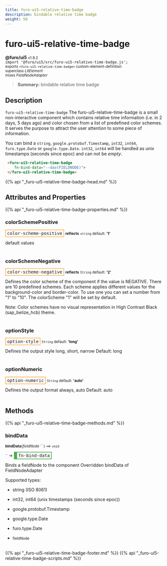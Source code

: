 ```yaml
---
title: furo-ui5-relative-time-badge
description: bindable relative time badge
weight: 50
---
```


# furo-ui5-relative-time-badge
**@furo/ui5** <small>v1.9.2</small>
<br>`import '@furo/ui5/src/furo-ui5-relative-time-badge.js';`<small>
<br>exports `<furo-ui5-relative-time-badge>` custom-element-definition
<br>superclass *LitElement*
<br> mixes *FieldNodeAdapter*</small>

> **Summary:** bindable relative time badge

## Description

`furo-ui5-relative-time-badge`
The furo-ui5-relative-time-badge is a small non-interactive component which contains relative time
information (i.e. in 2 days, 5 days ago) and color chosen from a list of predefined color schemes.
It serves the purpose to attract the user attention to some piece of information.

You can bind a `string`, `google.protobuf.Timestamp`, `int32`, `int64`, `furo.type.Date` or `google.type.Date`.
`int32`, `int64` will be handled as unix timestamps (seconds since epoc) and can not be *empty*.

```html
 <furo-ui5-relative-time-badge
    fn-bind-data="--dao(FIELDNODE)">
 </furo-ui5-relative-time-badge>
```

{{% api "_furo-ui5-relative-time-badge-head.md" %}}

## Attributes and Properties
{{% api "_furo-ui5-relative-time-badge-properties.md" %}}









### **colorSchemePositive**

<span  style="border-width:2px; border-style: solid;border-color:  rgb(255, 182, 91);font-family:monospace; padding:2px 4px;">color-scheme-positive</span> <small>**reflects**</small>
<small>`string` default: **&#39;1&#39;**</small>

default values
<br><br>

### **colorSchemeNegative**

<span  style="border-width:2px; border-style: solid;border-color:  rgb(255, 182, 91);font-family:monospace; padding:2px 4px;">color-scheme-negative</span> <small>**reflects**</small>
<small>`String` default: **&#39;2&#39;**</small>

Defines the color scheme of the component if the value is NEGATIVE. There are 10 predefined schemes.
Each scheme applies different values for the background-color and border-color. To use one you can set a
number from "1" to "10". The colorScheme "1" will be set by default.

Note: Color schemes have no visual representation in High Contrast Black (sap_belize_hcb) theme.
<br><br>

### **optionStyle**

<span  style="border-width:2px; border-style: solid;border-color:  rgb(255, 182, 91);font-family:monospace; padding:2px 4px;">option-style</span>
<small>`String` default: **&#39;long&#39;**</small>

Defines the output style
long, short, narrow
Default: long
<br><br>

### **optionNumeric**

<span  style="border-width:2px; border-style: solid;border-color:  rgb(255, 182, 91);font-family:monospace; padding:2px 4px;">option-numeric</span>
<small>`String` default: **&#39;auto&#39;**</small>

Defines the output format
always, auto
Default: auto
<br><br>

## Methods
{{% api "_furo-ui5-relative-time-badge-methods.md" %}}


### **bindData**
<small>**bindData**(*fieldNode* `` ) ⟹ `void`</small>

<small>`` </small> →
<span  style="border-width:2px 2px 2px 10px; border-style: solid;border-color:  rgb(76, 175, 80);font-family:monospace; padding:2px 4px;">fn-bind-data</span>

Binds a fieldNode to the component
Overridden bindData of FieldNodeAdapter

Supported types:
- string (ISO 8061)
- int32, int64 (unix timestamps (seconds since epoc))
- google.protobuf.Timestamp
- google.type.Date
- furo.type.Date

- <small>fieldNode </small>
<br><br>













{{% api "_furo-ui5-relative-time-badge-footer.md" %}}
{{% api "_furo-ui5-relative-time-badge-scripts.md" %}}
